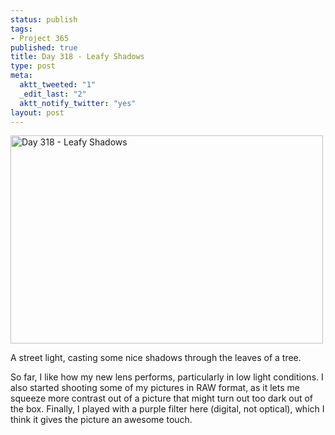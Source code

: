 ```yaml
--- 
status: publish
tags: 
- Project 365
published: true
title: Day 318 - Leafy Shadows
type: post
meta: 
  aktt_tweeted: "1"
  _edit_last: "2"
  aktt_notify_twitter: "yes"
layout: post
---
```

<a href="http://www.flickr.com/photos/freeed/6345865099/" title="Day 318 - Leafy Shadows by Fred​, on Flickr"><img src="http://farm7.static.flickr.com/6060/6345865099_05664f66ab.jpg" width="500" height="333" alt="Day 318 - Leafy Shadows"/></a>

A street light, casting some nice shadows through the leaves of a tree.

So far, I like how my new lens performs, particularly in low light conditions. I also started shooting some of my pictures in RAW format, as it lets me squeeze more contrast out of a picture that might turn out too dark out of the box. Finally, I played with a purple filter here (digital, not optical), which I think it gives the picture an awesome touch.
